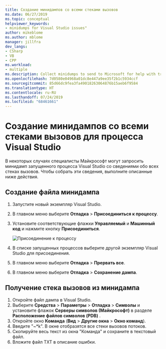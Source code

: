 ```yaml
---
title: Создание минидампов со всеми стеками вызовов
ms.date: 06/27/2019
ms.topic: conceptual
helpviewer_keywords:
- minidumps for Visual Studio issues"
author: mikeblome
ms.author: mblome
manager: jillfra
dev_langs:
- CSharp
- VB
- CPP
ms.workload:
- multiple
ms.description: Collect minidumps to send to Microsoft for help with troubleshooting issues with Visual Studio
ms.openlocfilehash: 7d0580e04968a01dc8e447a9ee35f2b1c5934ccf
ms.sourcegitcommit: 85d66dc9fea3fa49018263064876b15aeb6f9584
ms.translationtype: HT
ms.contentlocale: ru-RU
ms.lasthandoff: 07/24/2019
ms.locfileid: "68461661"
---
```

# <a name="create-minidumps-for-a-visual-studio-process-with-all-call-stacks"></a>Создание минидампов со всеми стеками вызовов для процесса Visual Studio

В некоторых случаях специалисты Майкрософт могут запросить минидамп запущенного процесса Visual Studio со сведениями обо всех стеках вызовов. Чтобы собрать эти сведения, выполните описанные ниже действия.

## <a name="create-the-minidump-file"></a>Создание файла минидампа

1. Запустите новый экземпляр Visual Studio.
1. В главном меню выберите **Отладка** > **Присоединиться к процессу**.
1. Установите соответствующие флажки **Управляемый** и **Машинный код** и нажмите кнопку **Присоединиться**.

   ![Присоединение к процессу](../ide/media/attach-to-process.png)

1. В списке запущенных процессов выберите другой экземпляр Visual Studio для присоединения.
1. В главном меню выберите **Отладка** > **Прервать все**.
1. В главном меню выберите **Отладка** > **Сохранение дампа**.

## <a name="get-the-call-stacks-from-the-minidump"></a>Получение стека вызовов из минидампа

1. Откройте файл дампа в Visual Studio.
1. Выберите **Средства** > **Параметры** > **Отладка** > **Символы** и установите флажок **Серверы символов (Майкрософт)** в разделе **Расположение файлов символов (PDB)** .
1. Откройте окно **Команда** (**Вид** > **Другие окна** > **Окно команд**).
1. Введите "~*k". В окне отобразятся все стеки вызовов потоков.
1. Скопируйте весь текст из окна "Команда" и сохраните в текстовый файл.
1. Вложите файл TXT в описание ошибки.
